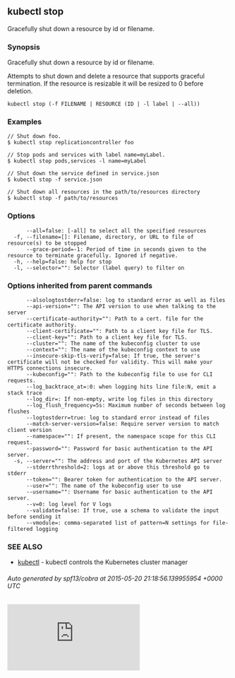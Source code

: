 ## kubectl stop

Gracefully shut down a resource by id or filename.

### Synopsis


Gracefully shut down a resource by id or filename.

Attempts to shut down and delete a resource that supports graceful termination.
If the resource is resizable it will be resized to 0 before deletion.

```
kubectl stop (-f FILENAME | RESOURCE (ID | -l label | --all))
```

### Examples

```
// Shut down foo.
$ kubectl stop replicationcontroller foo

// Stop pods and services with label name=myLabel.
$ kubectl stop pods,services -l name=myLabel

// Shut down the service defined in service.json
$ kubectl stop -f service.json

// Shut down all resources in the path/to/resources directory
$ kubectl stop -f path/to/resources
```

### Options

```
      --all=false: [-all] to select all the specified resources
  -f, --filename=[]: Filename, directory, or URL to file of resource(s) to be stopped
      --grace-period=-1: Period of time in seconds given to the resource to terminate gracefully. Ignored if negative.
  -h, --help=false: help for stop
  -l, --selector="": Selector (label query) to filter on
```

### Options inherited from parent commands

```
      --alsologtostderr=false: log to standard error as well as files
      --api-version="": The API version to use when talking to the server
      --certificate-authority="": Path to a cert. file for the certificate authority.
      --client-certificate="": Path to a client key file for TLS.
      --client-key="": Path to a client key file for TLS.
      --cluster="": The name of the kubeconfig cluster to use
      --context="": The name of the kubeconfig context to use
      --insecure-skip-tls-verify=false: If true, the server's certificate will not be checked for validity. This will make your HTTPS connections insecure.
      --kubeconfig="": Path to the kubeconfig file to use for CLI requests.
      --log_backtrace_at=:0: when logging hits line file:N, emit a stack trace
      --log_dir=: If non-empty, write log files in this directory
      --log_flush_frequency=5s: Maximum number of seconds between log flushes
      --logtostderr=true: log to standard error instead of files
      --match-server-version=false: Require server version to match client version
      --namespace="": If present, the namespace scope for this CLI request.
      --password="": Password for basic authentication to the API server.
  -s, --server="": The address and port of the Kubernetes API server
      --stderrthreshold=2: logs at or above this threshold go to stderr
      --token="": Bearer token for authentication to the API server.
      --user="": The name of the kubeconfig user to use
      --username="": Username for basic authentication to the API server.
      --v=0: log level for V logs
      --validate=false: If true, use a schema to validate the input before sending it
      --vmodule=: comma-separated list of pattern=N settings for file-filtered logging
```

### SEE ALSO
* [kubectl](kubectl.md)	 - kubectl controls the Kubernetes cluster manager

###### Auto generated by spf13/cobra at 2015-05-20 21:18:56.139955954 +0000 UTC

[![Analytics](https://kubernetes-site.appspot.com/UA-36037335-10/GitHub/docs/kubectl_stop.md?pixel)]()
